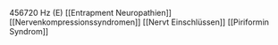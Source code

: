 456720 Hz (E)
[[Entrapment Neuropathien]]
[[Nervenkompressionssyndromen]]
[[Nervt Einschlüssen]]
[[Piriformin Syndrom]]